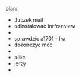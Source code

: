 

plan:
- tluczek mail
- odinstalowac inrfranview
- 
- sprawdzic a1701 - fw
- dokonczyc mcc
- 
- pilka
- jerzy
- 